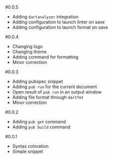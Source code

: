 #0.0.5
- Adding `dartanalyzer` integration
- Adding configuration to launch linter on save
- Adding configuration to launch format on save

#0.0.4
- Changing logo
- Changing theme
- Adding command for formatting
- Minor correction

#0.0.3
- Adding pubspec snippet
- Adding `pub run` for the current document
- Open result of `pub run` in an output window
- Adding file format through `dartfmt`
- Minor correction

#0.0.2
- Adding `pub get` command
- Adding `pub build` command

#0.0.1
- Syntax coloration
- Simple snippet